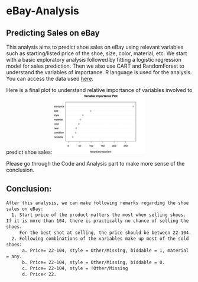 # eBay-Analysis
## Predicting Sales on eBay
This analysis aims to predict shoe sales on eBay using relevant variables such as starting/listed price of the shoe, size, color, material, etc. We start with a basic exploratory analysis followed by fitting a logistic regression model for sales prediction. Then we also use CART and RandomForest to understand the variables of importance. R language is used for the analysis. You can access the data used [here](https://drive.google.com/file/d/1qKbVDGnl2Wuo_oKr2g13ppR4lolnmQgS/view?usp=share_link). 

Here is a final plot to understand relative importance of variables involved to predict shoe sales:<img src="/VarImpPlot.png" width=50% height=50%>

Please go through the Code and Analysis part to make more sense of the conclusion.

## Conclusion:
    After this analysis, we can make following remarks regarding the shoe sales on eBay:
      1. Start price of the product matters the most when selling shoes. If it is more than 104, there is practically no chance of selling the shoes.  
         For the best shot at selling, the price should be between 22-104.
      2. Following combinations of the variables make up most of the sold shoes:  
          a. Price= 22-104, style = Other/Missing, biddable = 1, material = any. 
          b. Price= 22-104, style = Other/Missing, biddable = 0. 
          c. Price= 22-104, style = !Other/Missing 
          d. Price< 22. 
    





